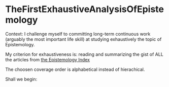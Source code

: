 # TheFirstExhaustiveAnalysisOfEpistemology

Context: I challenge myself to committing long-term continuous work (arguably the most important life skill) at studying exhaustively the topic of Epistemology.

My criterion for exhaustiveness is: reading and summarizing the gist of ALL the articles from [the Epistemology Index](https://en.wikipedia.org/wiki/Index_of_epistemology_articles)

The choosen coverage order is alphabetical instead of hierachical.

Shall we begin:

